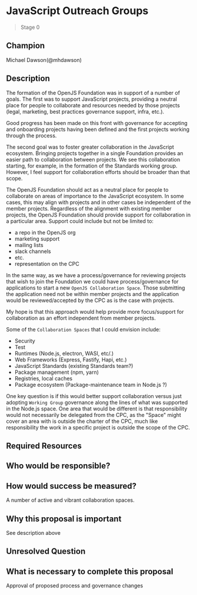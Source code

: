 # JavaScript Outreach Groups
>  Stage 0

## Champion

Michael Dawson(@mhdawson)

## Description


The formation of the OpenJS Foundation was in support of a number of goals. 
The first was to support JavaScript projects, providing a neutral place for people to collaborate and resources needed by those projects (legal, marketing, best practices governance support, infra, etc.).

Good progress has been made on this front with governance for accepting and onboarding projects having been defined and the first projects working through the process.

The second goal was to foster greater collaboration in the JavaScript ecosystem.  Bringing
projects together in a single Foundation provides an easier path to collaboration between projects. We see this collaboration starting,  for example, in the formation of the Standards
working group. However, I feel support for collaboration efforts should be broader than that scope.

The OpenJS Foundation should act as a neutral place for people to collaborate on areas of
importance to the JavaScript ecosystem. In some cases, this may align with projects and in
other cases be independent of the member projects. Regardless of the alignment with existing
member projects, the OpenJS Foundation should provide support for collaboration in
a particular area.  Support could include but not be limited to:
* a repo in the OpenJS org
* marketing support
* mailing lists
* slack channels
* etc.
* representation on the CPC

In the same way, as we have a process/governance for reviewing projects that wish to join
the Foundation we could have process/governance for applications to start a new
`OpenJS Collaboration Space`.  Those submitting the application need not be within
member projects and the application would be reviewed/accepted by the CPC as is the
case with projects.

My hope is that this approach would help provide more focus/support for collaboration
as an effort independent from member projects.

Some of the `Collaboration Spaces` that I could envision include:

* Security 
* Test
* Runtimes (Node.js, electron, WASI, etc/.)
* Web Frameworks (Express, Fastify, Hapi, etc.)
* JavaScript Standards (existing Standards team?)
* Package management (npm, yarn)
* Registries, local caches
* Package ecosystem (Package-maintenance team in Node.js ?)


One key question is if this would better support collaboration versus just
adopting `Working Group` governance along the lines of what was supported
in the Node.js space. One area that would be different is that responsibility
would not necessarily be delegated from the CPC, as the "Space" might cover
an area with is outside the charter of the CPC, much like responsibility the
work in a specific project is outside the scope of the CPC.



## Required Resources


## Who would be responsible?


## How would success be measured?

A number of active and vibrant collaboration spaces.


## Why this proposal is important

See description above


## Unresolved Question


## What is necessary to complete this proposal

Approval of proposed process and governance changes
